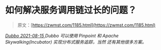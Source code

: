 <!--yml
category: 未分类
date: 0001-01-01 00:00:00
-->

# 如何解决服务调用链过长的问题？

> 原文：[https://zwmst.com/1185.html](https://zwmst.com/1185.html)

   [ *Dubbo* ](https://zwmst.com/dubbo)*[ <time datetime="2021-08-15T10:41:01+08:00"> 2021-08-15 </time> ](https://zwmst.com/1185.html)  Dubbo 可以使用 Pinpoint 和 Apache Skywalking(Incubator) 实现分布式服务追踪，当然 还有其他很多方案。*